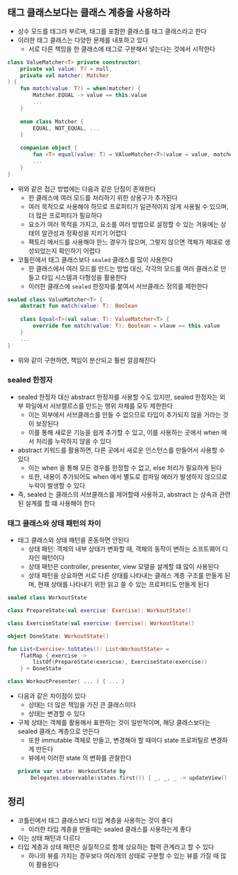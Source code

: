 ## 태그 클래스보다는 클래스 계층을 사용하라

* 상수 모드를 태그라 부르며, 태그를 포함한 클래스를 태그 클래스라고 한다
* 이러한 태그 클래스는 다양한 문제를 내포하고 있다
    * 서로 다른 책임을 한 클래스에 태그로 구분해서 넣는다는 것에서 시작한다
    
```kotlin
class ValueMatcher<T> private constructor(
    private val value: T? = null,
    private val matcher: Matcher
) {
    fun match(value: T?) = when(matcher) {
        Matcher.EQUAL -> value == this.value
        ...
    }
    
    enum class Matcher {
        EQUAL, NOT_EQUAL, ...
    }
    
    companion object {
        fun <T> equal(value: T) = VAlueMatcher<T>(value = value, matcher = Matcher.EQUAL)
        ...
    }
}
```

* 위와 같은 접근 방법에는 다음과 같은 단점이 존재한다
    * 한 클래스에 여러 모드를 처리하기 위한 상용구가 추가된다
    * 여러 목적으로 사용해야 하므로 프로퍼티가 일관적이지 않게 사용될 수 있으며, 더 많은 프로퍼티가 필요하다
    * 요소가 여러 목적을 가지고, 요소를 여러 방법으로 설정할 수 있는 겨웅에는 상태의 알관성과 정확성을 지키기 어렵다
    * 팩토리 메서드를 사용해야 한느 경우가 많으며, 그렇지 않으면 객체가 제대로 생성되었는지 확인하기 어렵다
* 코틀린에서 태그 클래스보다 `sealed` 클래스를 많이 사용한다
    * 한 클래스에서 여러 모드를 만드는 방법 대신, 각각의 모드를 여러 클래스로 만들고 타입 시스템과 다형성을 활용한다
    * 이러한 클래스에 `sealed` 한정자를 붙여서 서브클래스 정의를 제한한다
    
```kotlin
sealed class ValueMatcher<T> {
    abstract fun match(value: T): Boolean
    
    class Equal<T>(val value: T): ValueMatcher<T> {
        override fun match(value: T): Boolean = vlaue == this.value
    }
    ...
}
```

* 위와 같이 구현하면, 책임이 분산되고 훨씬 깔끔해진다

### sealed 한정자

* sealed 한정자 대신 abstract 한정자를 사용할 수도 있지만, sealed 한정자는 외부 파일에서 서브캘르스를 만드는 행위 자체를 모두 제한한다
    * 이는 외부에서 서브클래스를 만들 수 없으므로 타입이 추가되지 않을 거라는 것이 보장된다
    * 이를 통해 새로운 기능을 쉽게 추가할 수 있고, 이를 사용하는 곳에서 when 에서 처리를 누락하지 않을 수 있다
* abstract 키워드를 활용하면, 다른 곳에서 새로운 인스턴스를 만들어서 사용할 수 있다
    * 이는 when 을 통해 모든 경우를 한정할 수 없고, else 처리가 필요하게 된다
    * 또한, 내용이 추가되어도 when 에서 별도로 컴파일 에러가 발생하지 않으므로 누락이 발생할 수 있다
* 즉, sealed 는 클래스의 서브클래스를 제어할때 사용하고, abstract 는 상속과 관련된 설계를 할 떄 사용해야 한다

### 태그 클래스와 상태 패턴의 차이

* 태그 클래스와 상태 패턴을 혼동하면 안된다
    * 상태 패턴: 객체의 내부 상태가 변화할 때, 객체의 동작이 변하는 소프트웨어 디자인 패턴이다
    * 상태 패턴은 controller, presenter, view 모델을 설계할 떄 많이 사용된다
    * 상태 패턴을 상요하면 서로 다른 상태를 나타내는 클래스 계층 구조를 만들게 된며, 현재 상태를 나타내기 위한 읽고 쓸 수 있는 프로퍼티도 만들게 된다
    
```kotlin
sealed class WorkoutState

class PrepareState(val exercise: Exercise): WorkoutState()

class ExerciseState(val exercise: Exercise): WorkoutState()

object DoneState: WorkoutState()

fun List<Exercise>.toStates(): List<WorkoutState> =
    flatMap { exercise ->
        listOf(PrepareState(exericse), ExerciseState(exercise))
    } + DoneState

class WorkoutPresenter( ... ) { ... }
```

* 다음과 같은 차이점이 있다
    * 상태는 더 많은 책임을 가진 큰 클래스이다
    * 상태는 변경할 수 있다
* 구체 상태는 객체를 활용해서 표현하는 것이 일반적이며, 해당 클래스보다는 sealed 클래스 계층으로 만든다
    * 또한 immutable 객체로 만들고, 변경해야 할 때마다 state 프로퍼틸르 변경하게 만든다
    * 뷰에서 이러한 state 의 변화를 관찰한다
    ```kotlin
    private var state: WorkoutState by
        Delegates.observable(states.first()) { _, _, _ -> updateView() }
    ```

## 정리

* 코틀린에서 태그 클래스보다 타입 계층을 사용하는 것이 좋다
    * 이러한 타입 계층을 만들때는 sealed 클래스를 사용하는게 좋다
* 이는 상태 패턴과 다르다
* 타입 계층과 상태 패턴은 실질적으로 함께 상요하는 협력 관계라고 할 수 있다
    * 하나의 뷰를 가지는 경우보다 여러개의 상태로 구분할 수 있는 뷰를 가질 때 많이 활용된다
